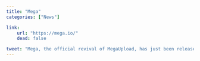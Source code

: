 ```yaml
---
title: "Mega"
categories: ["News"]

link:
    url: "https://mega.io/"
    dead: false

tweet: "Mega, the official revival of MegaUpload, has just been released!"
---
```

